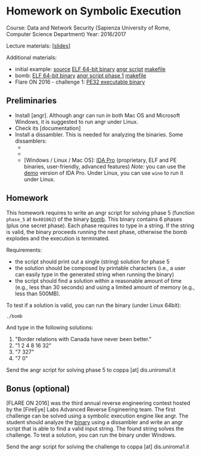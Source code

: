 # Homework on Symbolic Execution

Course: Data and Network Security (Sapienza University of Rome, Computer Science Department)
Year: 2016/2017

Lecture materials: [[slides](slides.pdf)]

Additional materials: 
 - initial example: [source](initial-example/main.c) [ELF 64-bit binary](initial-example/main) [angr script](initial-example/run.py) [makefile](initial-example/makefile)
 - bomb: [ELF 64-bit binary](bomb/bomb) [angr script phase 1](bomb/phase-1.py) [makefile](bomb/makefile)
 - Flare ON 2016 - challenge 1: [PE32 executable binary](flare-on/challenge1.exe)

## Preliminaries

- Install [angr]. Although angr can run in both Mac OS and Microsoft Windows, it is suggested to run angr under Linux.
- Check its [documentation]
- Install a dissambler. This is needed for analyzing the binaries. Some dissamblers:
    - [Linux / Mac OS]: [`objdump`](https://linux.die.net/man/1/objdump) (open source, only ELF binaries, easy to use, basic features)
    - [Linux / Mac OS / Windows]: [radare2](http://www.radare.org/r/) (open source, ELF and PE binaries, command line interface, advanced features)
    - [Windows / Linux / Mac OS]: [IDA Pro](https://www.hex-rays.com/products/ida/) (proprietary, ELF and PE binaries, user-friendly, advanced features) *Note:* you can use the [demo](https://www.hex-rays.com/products/ida/support/download_freeware.shtml) version of IDA Pro. Under Linux, you can use `wine` to run it under Linux.

## Homework

This homework requires to write an angr script for solving phase 5 (function `phase_5` at `0x401062`) of the binary [bomb](bomb/bomb). This binary contains 6 phases (plus one secret phase). Each phase requires to type in a string. If the string is valid, the binary proceeds running the next phase, otherwise the bomb explodes and the execution is terminated.

Requirements:
- the script should print out a single (string) solution for phase 5
- the solution should be composed by printable characters (i.e., a user can easily type in the generated string when running the binary)
- the script should find a solution within a reasonable amount of time (e.g., less than 30 seconds) and using a limited amount of memory (e.g., less than 500MB).

To test if a solution is valid, you can run the binary (under Linux 64bit):

    ./bomb

And type in the following solutions:

1. "Border relations with Canada have never been better."
2. "1 2 4 8 16 32"
3. "7 327"
4. "7 0"

Send the angr script for solving phase 5 to coppa [at] dis.uniroma1.it

## Bonus (optional)

[FLARE ON 2016] was the third annual reverse engineering contest hosted by the [FireEye] Labs Advanced Reverse Engineering team. 
The first challenge can be solved using a symbolic execution engine like angr. The student should analyze the [binary](flare-on/challenge1.exe) using a dissambler and write an angr script that is able to find a valid input string. The found string solves the challenge. To test a solution, you can run the binary under Windows.

Send the angr script for solving the challenge to coppa [at] dis.uniroma1.it




